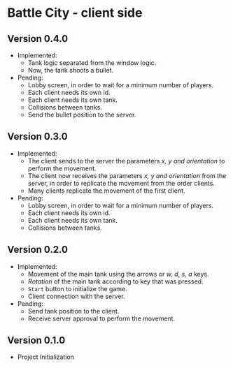 # Battle City - client side

## Version 0.4.0
- Implemented:
  - Tank logic separated from the window logic.
  - Now, the tank shoots a bullet.
- Pending:
  - Lobby screen, in order to wait for a minimum number of players.
  - Each client needs its own id.
  - Each client needs its own tank.
  - Collisions between tanks.
  - Send the bullet position to the server.

## Version 0.3.0

- Implemented:
  - The client sends to the server the parameters _x, y and orientation_ to perform the movement.
  - The client now receives the parameters _x, y and orientation_ from the server, in order to replicate the movement from the order clients.
  - Many clients replicate the movement of the first client.
- Pending:
  - Lobby screen, in order to wait for a minimum number of players.
  - Each client needs its own id.
  - Each client needs its own tank.
  - Collisions between tanks.

## Version 0.2.0

- Implemented:
  - Movement of the main tank using the arrows or _w, d, s, a_ keys.
  - _Rotation_ of the main tank according to key that was pressed.
  - `Start` button to initialize the game. 
  - Client connection with the server.
- Pending:
  - Send tank position to the client.
  - Receive server approval to perform the movement.
 
## Version 0.1.0

- Project Initialization
